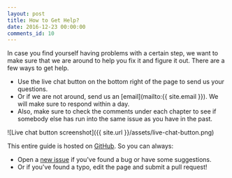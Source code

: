 ```yaml
---
layout: post
title: How to Get Help?
date: 2016-12-23 00:00:00
comments_id: 10
---
```


In case you find yourself having problems with a certain step, we want to make sure that we are around to help you fix it and figure it out. There are a few ways to get help.

- Use the live chat button on the bottom right of the page to send us your questions.
- Or if we are not around, send us an [email](mailto:{{ site.email }}). We will make sure to respond within a day.
- Also, make sure to check the comments under each chapter to see if somebody else has run into the same issue as you have in the past.

![Live chat button screenshot]({{ site.url }}/assets/live-chat-button.png)

This entire guide is hosted on [GitHub](https://github.com/AnomalyInnovations/serverless-stack-com). So you can always:

- Open a [new issue](https://github.com/AnomalyInnovations/serverless-stack-com/issues/new) if you've found a bug or have some suggestions.
- Or if you've found a typo, edit the page and submit a pull request!
